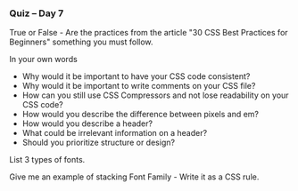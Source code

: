 ###  Quiz – Day 7

True or False - Are the practices from the article "30 CSS Best Practices for Beginners" something you must follow.

In your own words

* Why would it be important to have your CSS code consistent?
* Why would it be important to write comments on your CSS file?
* How can you still use CSS Compressors and not lose readability on your CSS code?
* How would you describe the difference between pixels and em?
* How would you describe a header?
* What could be irrelevant information on a header?
* Should you prioritize structure or design?
	
List 3 types of fonts.

Give me an example of stacking Font Family - Write it as a CSS rule.
